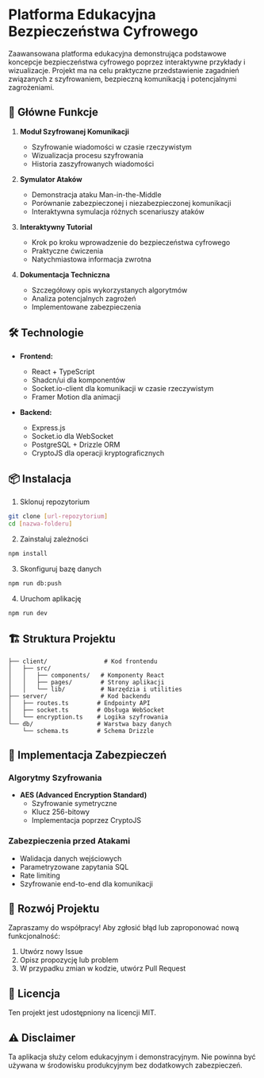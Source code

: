 # Platforma Edukacyjna Bezpieczeństwa Cyfrowego

Zaawansowana platforma edukacyjna demonstrująca podstawowe koncepcje bezpieczeństwa cyfrowego poprzez interaktywne przykłady i wizualizacje. Projekt ma na celu praktyczne przedstawienie zagadnień związanych z szyfrowaniem, bezpieczną komunikacją i potencjalnymi zagrożeniami.

## 🚀 Główne Funkcje

1. **Moduł Szyfrowanej Komunikacji**
   - Szyfrowanie wiadomości w czasie rzeczywistym
   - Wizualizacja procesu szyfrowania
   - Historia zaszyfrowanych wiadomości

2. **Symulator Ataków**
   - Demonstracja ataku Man-in-the-Middle
   - Porównanie zabezpieczonej i niezabezpieczonej komunikacji
   - Interaktywna symulacja różnych scenariuszy ataków

3. **Interaktywny Tutorial**
   - Krok po kroku wprowadzenie do bezpieczeństwa cyfrowego
   - Praktyczne ćwiczenia
   - Natychmiastowa informacja zwrotna

4. **Dokumentacja Techniczna**
   - Szczegółowy opis wykorzystanych algorytmów
   - Analiza potencjalnych zagrożeń
   - Implementowane zabezpieczenia

## 🛠️ Technologie

- **Frontend:**
  - React + TypeScript
  - Shadcn/ui dla komponentów
  - Socket.io-client dla komunikacji w czasie rzeczywistym
  - Framer Motion dla animacji

- **Backend:**
  - Express.js
  - Socket.io dla WebSocket
  - PostgreSQL + Drizzle ORM
  - CryptoJS dla operacji kryptograficznych

## 📦 Instalacja

1. Sklonuj repozytorium
```bash
git clone [url-repozytorium]
cd [nazwa-folderu]
```

2. Zainstaluj zależności
```bash
npm install
```

3. Skonfiguruj bazę danych
```bash
npm run db:push
```

4. Uruchom aplikację
```bash
npm run dev
```

## 🏗️ Struktura Projektu

```
├── client/                # Kod frontendu
│   ├── src/
│   │   ├── components/   # Komponenty React
│   │   ├── pages/        # Strony aplikacji
│   │   └── lib/          # Narzędzia i utilities
├── server/               # Kod backendu
│   ├── routes.ts        # Endpointy API
│   ├── socket.ts        # Obsługa WebSocket
│   └── encryption.ts    # Logika szyfrowania
└── db/                  # Warstwa bazy danych
    └── schema.ts        # Schema Drizzle
```

## 🔐 Implementacja Zabezpieczeń

### Algorytmy Szyfrowania
- **AES (Advanced Encryption Standard)**
  - Szyfrowanie symetryczne
  - Klucz 256-bitowy
  - Implementacja poprzez CryptoJS

### Zabezpieczenia przed Atakami
- Walidacja danych wejściowych
- Parametryzowane zapytania SQL
- Rate limiting
- Szyfrowanie end-to-end dla komunikacji

## 🤝 Rozwój Projektu

Zapraszamy do współpracy! Aby zgłosić błąd lub zaproponować nową funkcjonalność:
1. Utwórz nowy Issue
2. Opisz propozycję lub problem
3. W przypadku zmian w kodzie, utwórz Pull Request

## 📄 Licencja

Ten projekt jest udostępniony na licencji MIT.

## ⚠️ Disclaimer

Ta aplikacja służy celom edukacyjnym i demonstracyjnym. Nie powinna być używana w środowisku produkcyjnym bez dodatkowych zabezpieczeń.
